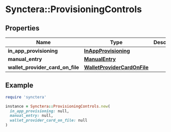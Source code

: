 # Synctera::ProvisioningControls

## Properties

| Name | Type | Description | Notes |
| ---- | ---- | ----------- | ----- |
| **in_app_provisioning** | [**InAppProvisioning**](InAppProvisioning.md) |  | [optional] |
| **manual_entry** | [**ManualEntry**](ManualEntry.md) |  | [optional] |
| **wallet_provider_card_on_file** | [**WalletProviderCardOnFile**](WalletProviderCardOnFile.md) |  | [optional] |

## Example

```ruby
require 'synctera'

instance = Synctera::ProvisioningControls.new(
  in_app_provisioning: null,
  manual_entry: null,
  wallet_provider_card_on_file: null
)
```

